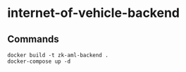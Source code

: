 # internet-of-vehicle-backend
## Commands
```
docker build -t zk-aml-backend .
docker-compose up -d
```
